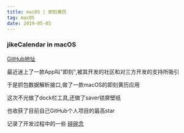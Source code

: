 ```yaml
---
title: macOS | 即刻黄历
tag: macOS
date: 2019-05-05
---
```


### jikeCalendar in macOS

[GitHub地址](https://github.com/Dawninest/jikeCalendar-macOS)

最近迷上了一款App叫"即刻",被其开发的社区和对三方开发的支持所吸引

于是抓包数据解析接口,做了一款macOS的即刻黄历应用

这次不光做了dock栏工具,还做了saver锁屏壁纸

也收获了目前自己GitHub个人项目的最高star

记录了开发过程中的一些 [碎碎念](https://github.com/Dawninest/jikeCalendar-macOS/blob/master/devHis.md)

